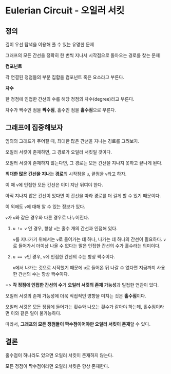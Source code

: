 # Eulerian Circuit - 오일러 서킷

## 정의  

깊이 우선 탐색을 이용해 풀 수 있는 유명한 문제  

그래프의 모든 간선을 정확히 한 번씩 지나서 시작점으로 돌아오는 경로를 찾는 문제  

**컴포넌트**

각 연결된 정점들의 부분 집합을 컴포넌트 혹은 요소라고 부른다.

**차수**

한 정점에 인접한 간선의 수를 해당 정점의 차수(degree)라고 부른다.

차수가 짝수인 점을 **짝수점**, 홀수인 점을 **홀수점**으로 부른다.

## 그래프에 집중해보자

임의의 그래프가 주어질 때, 최대한 많은 간선을 지나는 경로를 그려보자.  

오일러 서킷이 존재하면, 그 경로가 오일러 서킷일 것이다.  

오일러 서킷이 존재하지 않는다면, 그 경로는 모든 간선을 지나지 못하고 끝나게 된다.  

**최대한 많은 간선을 지나는 경로**의 시작점을 `u`, 끝점을 `v`라고 하자.  

이 때 `v`에 인접한 모든 간선은 이미 지난 뒤여야 한다.  

아직 지나지 않은 간선이 있다면 이 간선을 따라 경로를 더 길게 할 수 있기 때문이다.

이 외에도 `v`에 대해 알 수 있는 정보가 있다.  

`v`가 `u`와 같은 경우와 다른 경우로 나누어진다.

1. `u != v` 인 경우, 항상 `v`는 홀수 개의 간선과 인접해 있다.

    `v`를 지나가기 위해서는 `v`로 들어가는 데 하나, 나가는 데 하나의 간선이 필요하다. `v`로 들어가서 더이상 나올 수 없다는 말은 인접한 간선의 수가 홀수라는 의미이다.

2. `u == v`인 경우, `v`에 인접한 간선의 수는 항상 짝수이다.

    `u`에서 나가는 것으로 시작했기 때문에 `u`로 들어온 뒤 나갈 수 없다면 지금까지 사용한 간선의 수는 항상 짝수이다.  

=> **각 정점에 인접한 간선의 수**가 **오일러 서킷의 존재 가능성**과 밀접한 연관이 있다.

오일러 서킷의 존재 가능성에 더욱 직접적인 영향을 미치는 것은 **홀수점**이다.

오일러 서킷은 모든 정점에 들어가는 횟수와 나오는 횟수가 같아야 하는데, 홀수점이라면 이와 같은 일이 불가능하다.

따라서, **그래프의 모든 정점들이 짝수점이어야만 오일러 서킷이 존재**할 수 있다.

## 결론

홀수점이 하나라도 있으면 오일러 서킷이 존재하지 않는다.

모든 정점이 짝수점이라면 오일러 서킷은 항상 존재한다.